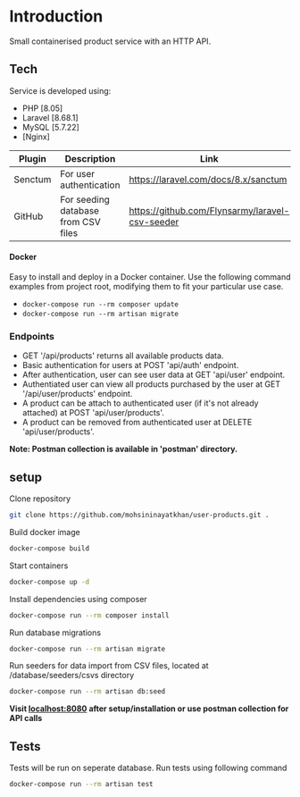 # Introduction
Small containerised product service with an HTTP API.

## Tech

Service is developed using:
- PHP [8.05] 
- Laravel [8.68.1] 
- MySQL [5.7.22]
- [Nginx] 

| Plugin | Description | Link |
| ------ | ------ | ------ |
| Senctum | For user authentication | https://laravel.com/docs/8.x/sanctum
| GitHub | For seeding database from CSV files | https://github.com/Flynsarmy/laravel-csv-seeder

#### Docker
Easy to install and deploy in a Docker container. Use the following command examples from project root, modifying them to fit your particular use case.

- `docker-compose run --rm composer update`
- `docker-compose run --rm artisan migrate`

### Endpoints

- GET '/api/products' returns all available products data.
- Basic authentication for users at POST 'api/auth' endpoint.
- After authentication, user can see user data at GET 'api/user' endpoint.
- Authentiated user can view all products purchased by the user at GET '/api/user/products' endpoint.
- A product can be attach to authenticated user (if it's not already attached) at POST 'api/user/products'.
- A product can be removed from authenticated user at DELETE 'api/user/products'.

**Note: Postman collection is available in 'postman' directory.**

## setup

Clone repository

```sh
git clone https://github.com/mohsininayatkhan/user-products.git .
```
Build docker image

```sh
docker-compose build
```
Start containers

```sh
docker-compose up -d
```
Install dependencies using composer

```sh
docker-compose run --rm composer install
```
Run database migrations

```sh
docker-compose run --rm artisan migrate
```
Run seeders for data import from CSV files, located at /database/seeders/csvs directory

```bash
docker-compose run --rm artisan db:seed
```
**Visit [localhost:8080](http://localhost:8080) after setup/installation or use postman collection for API calls**

## Tests

Tests will be run on seperate database. Run tests using following command

```sh
docker-compose run --rm artisan test
```